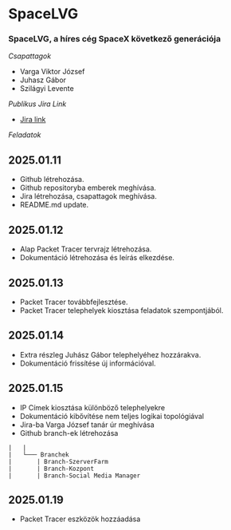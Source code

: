 # SpaceLVG
### SpaceLVG, a híres cég SpaceX következő generációja ###

 *Csapattagok*
- Varga Viktor József
- Juhasz Gábor
- Szilágyi Levente

*Publikus Jira Link*
 - [Jira link](https://spacelvg.atlassian.net/jira/)

 *Feladatok*
## 2025.01.11
  - Github létrehozása.
  - Github repositoryba emberek meghívása.
  - Jira létrehozása, csapattagok meghívása.
  - README.md update.
## 2025.01.12
  - Alap Packet Tracer tervrajz létrehozása.
  - Dokumentáció létrehozása és leírás elkezdése.
## 2025.01.13
  - Packet Tracer továbbfejlesztése.
  - Packet Tracer telephelyek kiosztása feladatok szempontjából.
## 2025.01.14
  - Extra részleg Juhász Gábor telephelyéhez hozzárakva.
  - Dokumentáció frissítése új információval.
## 2025.01.15
  - IP Címek kiosztása különböző telephelyekre
  - Dokumentáció kibővítése nem teljes logikai topológiával
  - Jira-ba Varga József tanár úr meghívása
  - Github branch-ek létrehozása
   ```
  |   |
  |   └─── Branchek
  |       | Branch-SzerverFarm
  |       | Branch-Kozpont
  |       | Branch-Social Media Manager        
```

## 2025.01.19
 - Packet Tracer eszközök hozzáadása
